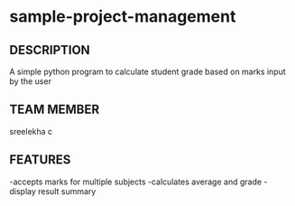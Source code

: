 # sample-project-management
## DESCRIPTION
A simple python program to calculate student grade based on marks input by the user
## TEAM MEMBER
sreelekha c
## FEATURES
-accepts marks for multiple subjects 
-calculates average and grade
-display result summary 
